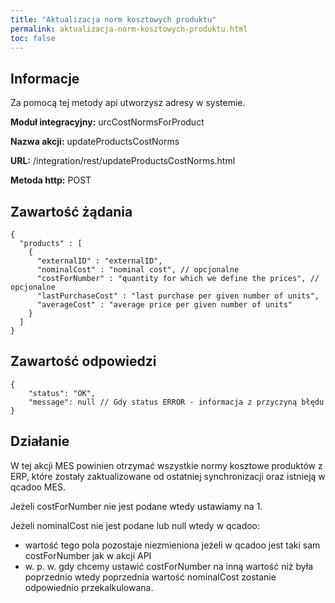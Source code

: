 ```yaml
---
title: "Aktualizacja norm kosztowych produktu"
permalink: aktualizacja-norm-kosztowych-produktu.html
toc: false 
---
```


## Informacje

Za pomocą tej metody api utworzysz adresy w systemie.

  **Moduł integracyjny:** urcCostNormsForProduct

  **Nazwa akcji:** updateProductsCostNorms

  **URL:** /integration/rest/updateProductsCostNorms.html

  **Metoda http:** POST

## Zawartość żądania
~~~~~~~~
{
  "products" : [
    {
      "externalID" : "externalID",
      "nominalCost" : "nominal cost", // opcjonalne
      "costForNumber" : "quantity for which we define the prices", // opcjonalne
      "lastPurchaseCost" : "last purchase per given number of units",
      "averageCost" : "average price per given number of units"
    }
  ]
}
~~~~~~~~


## Zawartość odpowiedzi
~~~~~~~~
{
    "status": "OK",
    "message": null // Gdy status ERROR - informacja z przyczyną błędu
}
~~~~~~~~

## Działanie
W tej akcji MES powinien otrzymać wszystkie normy kosztowe produktów z ERP, które zostały zaktualizowane od ostatniej synchronizacji oraz istnieją w qcadoo MES.

Jeżeli costForNumber nie jest podane wtedy ustawiamy na 1.

Jeżeli nominalCost nie jest podane lub null wtedy w qcadoo:

- wartość tego pola pozostaje niezmieniona jeżeli w qcadoo jest taki sam costForNumber jak w akcji API
- w. p. w. gdy chcemy ustawić costForNumber na inną wartość niż była poprzednio wtedy poprzednia wartość nominalCost zostanie odpowiednio przekalkulowana.